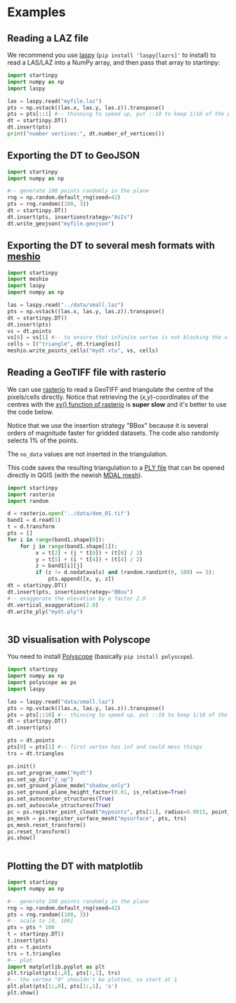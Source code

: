 # Examples

## Reading a LAZ file

We recommend you use [laspy](https://laspy.readthedocs.io) (`pip install 'laspy[lazrs]'` to install) to read a LAS/LAZ into a NumPy array, and then pass that array to startinpy:

```python
import startinpy
import numpy as np
import laspy

las = laspy.read("myfile.laz")
pts = np.vstack((las.x, las.y, las.z)).transpose()
pts = pts[::1] #-- thinning to speed up, put ::10 to keep 1/10 of the points
dt = startinpy.DT()
dt.insert(pts)
print("number vertices:", dt.number_of_vertices())
```

## Exporting the DT to GeoJSON

```python
import startinpy
import numpy as np

#-- generate 100 points randomly in the plane
rng = np.random.default_rng(seed=42)
pts = rng.random((100, 3))
dt = startinpy.DT()
dt.insert(pts, insertionstrategy="AsIs")
dt.write_geojson("myfile.geojson")
```

## Exporting the DT to several mesh formats with [meshio](https://github.com/nschloe/meshio)

```python
import startinpy
import meshio
import laspy
import numpy as np

las = laspy.read("../data/small.laz")
pts = np.vstack((las.x, las.y, las.z)).transpose()
dt = startinpy.DT()
dt.insert(pts)
vs = dt.points
vs[0] = vs[1] #-- to ensure that infinite vertex is not blocking the viz
cells = [("triangle", dt.triangles)]
meshio.write_points_cells("mydt.vtu", vs, cells)
```

## Reading a GeoTIFF file with rasterio

We can use [rasterio](https://rasterio.readthedocs.io) to read a GeoTIFF and triangulate the centre of the pixels/cells directly.
Notice that retrieving the (*x,y*)-coordinates of the centres with the [xy() function of rasterio](https://rasterio.readthedocs.io/en/latest/api/rasterio.io.html?highlight=xy#rasterio.io.DatasetReader.xy) is **super slow** and it's better to use the code below.

Notice that we use the insertion strategy "BBox" because it is several orders of magnitude faster for gridded datasets.
The code also randomly selects 1% of the points.

The `no_data` values are not inserted in the triangulation.

This code saves the resulting triangulation to a [PLY file](<https://en.wikipedia.org/wiki/PLY_(file_format)>) that can be opened directly in QGIS (with the newish [MDAL mesh](https://docs.qgis.org/3.34/en/docs/user_manual/working_with_mesh/mesh_properties.html)).

```python
import startinpy
import rasterio
import random

d = rasterio.open('../data/dem_01.tif')
band1 = d.read(1)
t = d.transform
pts = []
for i in range(band1.shape[0]):
    for j in range(band1.shape[1]):
         x = t[2] + (j * t[0]) + (t[0] / 2)
         y = t[5] + (i * t[4]) + (t[4] / 2)
         z = band1[i][j]
         if (z != d.nodatavals) and (random.randint(0, 100) == 5):
             pts.append([x, y, z])
dt = startinpy.DT()
dt.insert(pts, insertionstrategy="BBox")
#-- exaggerate the elevation by a factor 2.0
dt.vertical_exaggeration(2.0)
dt.write_ply("mydt.ply")
```

```{image} figs/mdal.jpg
```

## 3D visualisation with Polyscope

You need to install [Polyscope](https://polyscope.run/py/) (basically `pip install polyscope`).

```python
import startinpy
import numpy as np
import polyscope as ps
import laspy

las = laspy.read("data/small.laz")
pts = np.vstack((las.x, las.y, las.z)).transpose()
pts = pts[::10] #-- thinning to speed up, put ::10 to keep 1/10 of the points
dt = startinpy.DT()
dt.insert(pts)

pts = dt.points
pts[0] = pts[1] #-- first vertex has inf and could mess things
trs = dt.triangles

ps.init()
ps.set_program_name("mydt")
ps.set_up_dir("z_up")
ps.set_ground_plane_mode("shadow_only")
ps.set_ground_plane_height_factor(0.01, is_relative=True)
ps.set_autocenter_structures(True)
ps.set_autoscale_structures(True)
pc = ps.register_point_cloud("mypoints", pts[1:], radius=0.0015, point_render_mode='sphere')
ps_mesh = ps.register_surface_mesh("mysurface", pts, trs)
ps_mesh.reset_transform()
pc.reset_transform()
ps.show()
```

```{image} figs/polyscope.jpg
```

## Plotting the DT with matplotlib

```python
import startinpy
import numpy as np

#-- generate 100 points randomly in the plane
rng = np.random.default_rng(seed=42)
pts = rng.random((100, 3))
#-- scale to [0, 100]
pts = pts * 100
t = startinpy.DT()
t.insert(pts)
pts = t.points
trs = t.triangles
#-- plot
import matplotlib.pyplot as plt
plt.triplot(pts[:,0], pts[:,1], trs)
#-- the vertex "0" shouldn't be plotted, so start at 1
plt.plot(pts[1:,0], pts[1:,1], 'o')
plt.show()
```

```{image} figs/matplotlib.png
```
